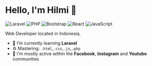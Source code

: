 # Hello, I'm Hilmi 👋

![Laravel](https://img.shields.io/badge/Laravel-Intermediate-red)
![PHP](https://img.shields.io/badge/PHP-Beginner-lightblue)
![Bootstrap](https://img.shields.io/badge/Bootstrap-Beginner-purple)
![React](https://img.shields.io/badge/React-Beginner-blue)
![JavaScript](https://img.shields.io/badge/JavaScript-Beginner-yellow)

Web Developer located in Indonesia,

- 🌱 I’m currently learning **Laravel**
- ⚙️ Mastering: `.html`,`.css`,`.js`,`.php`
- 💬 I'm mostly active within the **Facebook**, **Instagram** and **Youtube** communities
